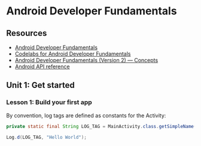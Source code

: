 # Android Developer Fundamentals

## Resources

- [Android Developer Fundamentals](https://developer.android.com/courses/fundamentals-training/overview-v2)
- [Codelabs for Android Developer Fundamentals](https://developer.android.com/courses/fundamentals-training/toc-v2)
- [Android Developer Fundamentals (Version 2) — Concepts](https://google-developer-training.github.io/android-developer-fundamentals-course-concepts-v2/)
- [Android API reference](https://developer.android.com/reference)

## Unit 1: Get started

### Lesson 1: Build your first app

By convention, log tags are defined as constants for the Activity:

```java
private static final String LOG_TAG = MainActivity.class.getSimpleName();

Log.d(LOG_TAG, "Hello World"); 
```



